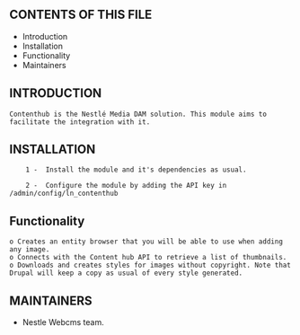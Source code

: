 CONTENTS OF THIS FILE
---------------------

 * Introduction
 * Installation
 * Functionality
 * Maintainers

INTRODUCTION
------------

	Contenthub is the Nestlé Media DAM solution. This module aims to facilitate the integration with it.



INSTALLATION
------------

		1 -  Install the module and it's dependencies as usual.

		2 -  Configure the module by adding the API key in /admin/config/ln_contenthub

Functionality
------------

	o Creates an entity browser that you will be able to use when adding any image.
	o Connects with the Content hub API to retrieve a list of thumbnails.
	o Downloads and creates styles for images without copyright. Note that Drupal will keep a copy as usual of every style generated.
	

MAINTAINERS
-----------

* Nestle Webcms team.